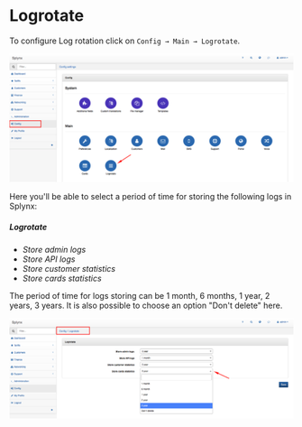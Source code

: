 Logrotate
========

To configure Log rotation click on `Config → Main → Logrotate`.

![](main_menu.png)


Here you'll be able to select a period of time for storing the following logs in Splynx:

##### Logrotate
* *Store admin logs*
* *Store API logs*
* *Store customer statistics*
* *Store cards statistics*

The period of time for logs storing  can be 1 month, 6 months, 1 year, 2 years, 3 years. It is also possible to choose an option "Don't delete" here.

![](period.png)

